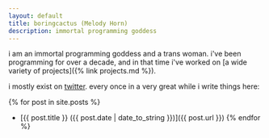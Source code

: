 ```yaml
---
layout: default
title: boringcactus (Melody Horn)
description: immortal programming goddess
---
```


i am an immortal programming goddess and a trans woman.
i've been programming for over a decade, and in that time i've worked on [a wide variety of projects]({% link projects.md %}).

i mostly exist on [twitter](https://twitter.com/boring_cactus).
every once in a very great while i write things here:

{% for post in site.posts %}
- [{{ post.title }} ({{ post.date | date_to_string }})]({{ post.url }})
{% endfor %}
